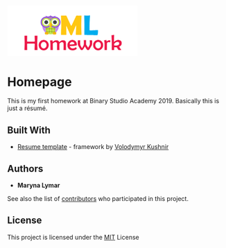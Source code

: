 <img src="logo.png" alt="logo" width="300"/>

# Homepage

This is my first homework at Binary Studio Academy 2019. Basically this is just a résumé.

## Built With

* [Resume template](https://github.com/volodymyr-kushnir/volodymyrkushnir.com/wiki/R%C3%A9sum%C3%A9) - framework by  [Volodymyr Kushnir](https://volodymyrkushnir.com/)

## Authors

* **Maryna Lymar**

See also the list of [contributors](https://github.com/LymarMaryna/homepage/graphs/contributors) who participated in this project.

## License

This project is licensed under the [MIT](https://choosealicense.com/licenses/mit/) License

